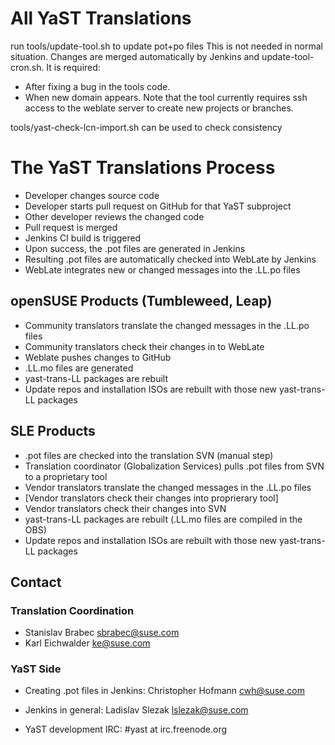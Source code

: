 # All YaST Translations

run tools/update-tool.sh to update pot+po files
This is not needed in normal situation. Changes are merged automatically by Jenkins and update-tool-cron.sh.
It is required:
- After fixing a bug in the tools code.
- When new domain appears.
Note that the tool currently requires ssh access to the weblate server to create new projects or branches.

tools/yast-check-lcn-import.sh can be used to check consistency


# The YaST Translations Process

- Developer changes source code
- Developer starts pull request on GitHub for that YaST subproject
- Other developer reviews the changed code
- Pull request is merged
- Jenkins CI build is triggered
- Upon success, the .pot files are generated in Jenkins
- Resulting .pot files are automatically checked into WebLate by Jenkins
- WebLate integrates new or changed messages into the .LL.po files


## openSUSE Products (Tumbleweed, Leap)

- Community translators translate the changed messages in the .LL.po files
- Community translators check their changes in to WebLate
- Weblate pushes changes to GitHub
- .LL.mo files are generated
- yast-trans-LL packages are rebuilt
- Update repos and installation ISOs are rebuilt with those new yast-trans-LL
  packages



## SLE Products

- .pot files are checked into the translation SVN (manual step)
- Translation coordinator (Globalization Services) pulls .pot files from SVN to a proprietary tool
- Vendor translators translate the changed messages in the .LL.po files
- [Vendor translators check their changes into proprierary tool]
- Vendor translators check their changes into SVN
- yast-trans-LL packages are rebuilt (.LL.mo files are compiled in the OBS)
- Update repos and installation ISOs are rebuilt with those new yast-trans-LL
  packages


## Contact

### Translation Coordination

- Stanislav Brabec <sbrabec@suse.com>
- Karl Eichwalder <ke@suse.com>

### YaST Side

- Creating .pot files in Jenkins: Christopher Hofmann <cwh@suse.com>
- Jenkins in general: Ladislav Slezak <lslezak@suse.com>

- YaST development IRC: #yast at irc.freenode.org
